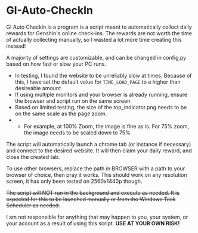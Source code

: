 # GI-Auto-CheckIn
GI Auto Checkin is a program is a script meant to automatically collect daily rewards for Genshin's online check-ins.
The rewards are not worth the time of actually collecting manually, so I wasted a lot more time creating this instead!

A majority of settings are customizable, and can be changed in config.py based on how fast or slow your PC runs.
 - In testing, I found the website to be unreliably slow at times. Because of this, I have set the default
    value for `TIME_LOAD_PAGE` to a higher than desireable amount.
 - If using multiple monitors and your browser is already running, ensure the browser and script run on the same screen
 - Based on limited testing, the size of the top_indicator.png needs to be on the same scale as the page zoom.
 - - For example, at 100% Zoom, the image is fine as is. For 75% zoom, the image needs to be scaled down to 75% 

The script will automatically launch a chrome tab (or instance if necessary) and connect to the desired website.
It will then claim your daily reward, and close the created tab.

To use other browsers, replace the path in BROWSER with a path to your browser of choice, then pray it works.
This should work on any resolution screen, it has only been tested on 2560x1440p though.

~~The script will NOT run in the background and execute as needed. It is expected for this to be launched manually
or from the Windows Task Scheduler as needed.~~

I am not responsible for anything that may happen to you, your system, or your account as a result of using this script.
__USE AT YOUR OWN RISK!__

